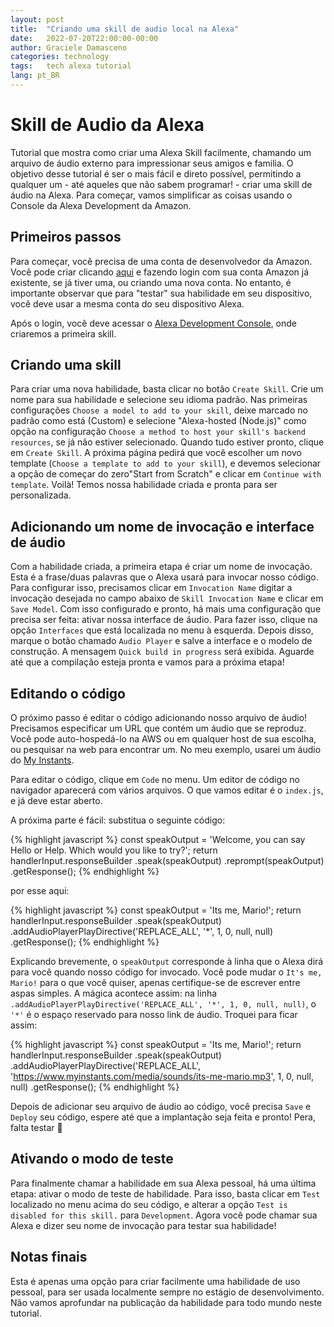 ```yaml
---
layout: post
title:  "Criando uma skill de audio local na Alexa"
date:   2022-07-20T22:00:00-00:00
author: Graciele Damasceno
categories: technology
tags:	tech alexa tutorial
lang: pt_BR
---
```



# Skill de Audio da Alexa

Tutorial que mostra como criar uma Alexa Skill facilmente, chamando um arquivo de áudio externo para impressionar seus amigos e familia.
O objetivo desse tutorial é ser o mais fácil e direto possível, permitindo a qualquer um - até aqueles que não sabem programar! - criar uma skill de áudio na Alexa. 
Para começar, vamos simplificar as coisas usando o Console da Alexa Development da Amazon.

## Primeiros passos

Para começar, você precisa de uma conta de desenvolvedor da Amazon. Você pode criar clicando [aqui][thislink] e fazendo login com sua conta Amazon já existente, se já tiver uma, ou criando uma nova conta. No entanto, é importante observar que para "testar" sua habilidade em seu dispositivo, você deve usar a mesma conta do seu dispositivo Alexa.

Após o login, você deve acessar o [Alexa Development Console][devconsole], onde criaremos a primeira skill.

## Criando uma skill

Para criar uma nova habilidade, basta clicar no botão `Create Skill`. Crie um nome para sua habilidade e selecione seu idioma padrão.
Nas primeiras configurações `Choose a model to add to your skill`, deixe marcado no padrão como está (Custom) e selecione  "Alexa-hosted (Node.js)" como opção na configuração `Choose a method to host your skill's backend resources`, se já não estiver selecionado.
Quando tudo estiver pronto, clique em  `Create Skill`. A próxima página pedirá que você escolher um novo template (`Choose a template to add to your skill`), e devemos selecionar a opção de começar do zero"Start from Scratch" e clicar em `Continue with template`. Voilà! Temos nossa habilidade criada e pronta para ser personalizada.

## Adicionando um nome de invocação e interface de áudio

Com a habilidade criada, a primeira etapa é criar um nome de invocação. Esta é a frase/duas palavras que o Alexa usará para invocar nosso código. Para configurar isso, precisamos clicar em `Invocation Name`  digitar a invocação desejada no campo abaixo de `Skill Invocation Name` e clicar em `Save Model`. Com isso configurado e pronto, há mais uma configuração que precisa ser feita: ativar nossa interface de áudio. Para fazer isso, clique na opção `Interfaces` que está localizada no menu à esquerda. Depois disso, marque o botão chamado `Audio Player` e salve a interface e o modelo de construção.
A mensagem `Quick build in progress` será exibida. Aguarde até que a compilação esteja pronta e vamos para a próxima etapa!

## Editando o código

O próximo passo é editar o código adicionando nosso arquivo de áudio! Precisamos especificar um URL que contém um áudio que se reproduz. Você pode auto-hospedá-lo na AWS ou em qualquer host de sua escolha, ou pesquisar na web para encontrar um. No meu exemplo, usarei um áudio do [My Instants][instants].

Para editar o código, clique em `Code` no menu. Um editor de código no navigador aparecerá com vários arquivos. O que vamos editar é o `index.js`, e já deve estar aberto.

A próxima parte é fácil: substitua o seguinte código:

{% highlight javascript %}
const speakOutput = 'Welcome, you can say Hello or Help. Which would you like to try?';
    return handlerInput.responseBuilder
        .speak(speakOutput)
        .reprompt(speakOutput)
        .getResponse();
{% endhighlight %}

por esse aqui:

{% highlight javascript %}
const speakOutput = 'Its me, Mario!';
    return handlerInput.responseBuilder
        .speak(speakOutput)
        .addAudioPlayerPlayDirective('REPLACE_ALL', '*', 1, 0, null, null)
        .getResponse();
{% endhighlight %}


Explicando brevemente, o `speakOutput` corresponde à linha que o Alexa dirá para você quando nosso código for invocado. Você pode mudar o `It's me, Mario!` para o que você quiser, apenas certifique-se de escrever entre aspas simples.
A mágica acontece assim: na linha  `.addAudioPlayerPlayDirective('REPLACE_ALL', '*', 1, 0, null, null)`, o `'*'` é o espaço reservado para nosso link de áudio. Troquei para ficar assim:

{% highlight javascript %}
const speakOutput = 'Its me, Mario!';
    return handlerInput.responseBuilder
        .speak(speakOutput)
        .addAudioPlayerPlayDirective('REPLACE_ALL', 
            'https://www.myinstants.com/media/sounds/its-me-mario.mp3', 1, 0, null, null)
        .getResponse();
{% endhighlight %}

Depois de adicionar seu arquivo de áudio ao código, você precisa `Save` e `Deploy` seu código, espere até que a implantação seja feita e pronto! Pera, falta testar 🤔

## Ativando o modo de teste

Para finalmente chamar a habilidade em sua Alexa pessoal, há uma última etapa: ativar o modo de teste de habilidade. Para isso, basta clicar em  `Test` localizado no menu acima do seu código, e alterar a opção `Test is disabled for this skill.` para `Development`. Agora você pode chamar sua Alexa e dizer seu nome de invocação para testar sua habilidade!


## Notas finais

Esta é apenas uma opção para criar facilmente uma habilidade de uso pessoal, para ser usada localmente sempre no estágio de desenvolvimento. Não vamos aprofundar na publicação da habilidade para todo mundo neste tutorial.

[thislink]: https://developer.amazon.com/
[devconsole]: https://developer.amazon.com/alexa/console/ask
[instants]: https://www.myinstants.com